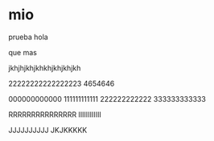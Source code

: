 # mio
prueba
hola


que mas

jkhjhjkhjkhkhjkhjkhjkh

22222222222222223
4654646

000000000000
111111111111
222222222222
333333333333





RRRRRRRRRRRRRRR
IIIIIIIIIIII

JJJJJJJJJJ
JKJKKKKK
